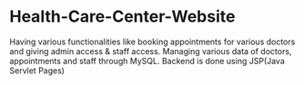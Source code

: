 # Health-Care-Center-Website
Having various functionalities like booking appointments for various doctors and giving admin access & staff access. Managing various data of doctors, appointments and staff through MySQL. Backend is done using JSP(Java Servlet Pages)

